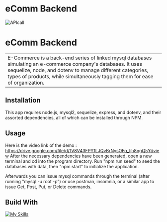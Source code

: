 
  # eComm Backend
  
  ![APIcall](https://user-images.githubusercontent.com/101678295/186048863-95688de3-5c44-4869-9a30-04204c10c4ff.PNG)
  
  # eComm Backend
  <table>
  <tr>
  <td>
  E-Commerce is a back-end series of linked mysql databases simulating an e-commerce company's databases. It uses sequelize, node, and dotenv to manage different categories, types of products, while simultaneously tagging them for ease of organization.
  </td>
  </tr>
  </table>
  
  ## Installation
This app requires node.js, mysql2, sequelize, express, and dotenv, and their assorted dependencies, all of which can be installed through NPM.

 ## Usage
  Here is the video link of the demo : https://drive.google.com/file/d/1V8V43FPY1LJQvBrNysOFq_Ijh8ngQ5Yi/view
  After the necessary dependencies have been generated, open a new terminal and cd into the program directory. Run "npm run   seed" to seed the databases with data, then "npm start" to initialize the application.

  Afterwards you can issue mysql commands through the terminal (after running "mysql -u root -p") or use postman, insomnia,   or a similar app to issue Get, Post, Put, or Delete commands.

 
  ## Build With
  [![My Skills](https://skillicons.dev/icons?i=nodejs,js,mysql,ex&perline=7)](https://skillicons.dev)

  
